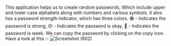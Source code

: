 This application helps us to create random passwords, Which include upper and lower case alphabets along with numbers and various symbols. It alos has a 
password strength indicator, which has three colors. 🟢 - Indicates the password is strong, 🟡 - Indicates the password is okay, 🔴 - Indicates the 
password is week. We can copy the password by clicking on the copy icon.
Have a look at this :- 
![Screenshot (602)](https://github.com/Gedela-Sivakrishna1321/Password-Generator/assets/128217091/e6a75508-99e6-4cab-b592-6a7190ebce87)

